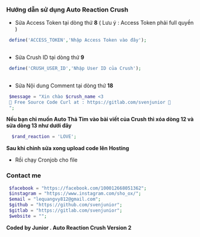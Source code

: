 ### Hướng dẫn sử dụng Auto Reaction Crush
+ Sửa Access Token tại dòng thứ **8** ( Lưu ý : Access Token phải full quyền )

```php
 define('ACCESS_TOKEN','Nhập Access Token vào đây');
 
 ```
 + Sửa Crush ID tại dòng thứ **9**

```php
 define('CRUSH_USER_ID','Nhập User ID của Crush');
 
 ```
 
 + Sửa Nội dung Comment tại dòng thứ **18**
 
```php
 $message = "Xin chào $crush_name <3 
 👑 Free Source Code Curl at : https://gitlab.com/svenjunior 👑
 ";
```
 
 **Nếu bạn chỉ muốn Auto Thả Tim vào bài viết của Crush thì xóa dòng 12 và sửa dòng 13 như dưới đây**

```php
  $rand_reaction = 'LOVE'; 

```

 **Sau khi chỉnh sửa xong upload code lên Hosting**
 + Rồi chạy Cronjob cho file
 


### Contact me

```php
 $facebook = "https://facebook.com/100012668051362";
 $instagram = "https://www.instagram.com/sho_ox/";
 $email = "lequangvy812@gmail.com";
 $github = "https://github.com/svenjunior";
 $gitlab = "https://gitlab.com/svenjunior";
 $website = "";

```
**Coded by Junior . Auto Reaction Crush Version 2**
 
